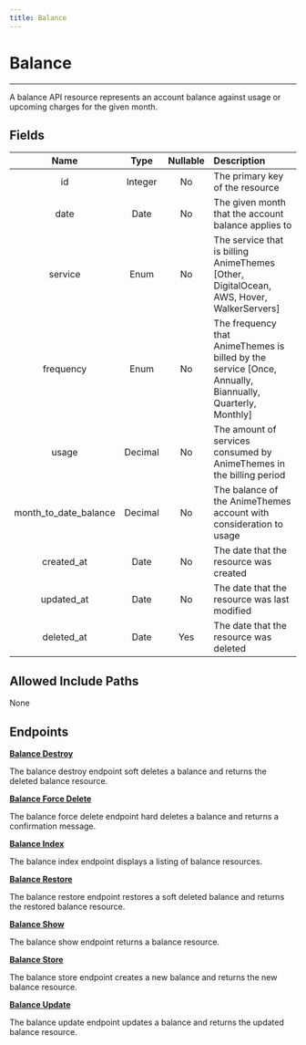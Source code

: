 ```yaml
---
title: Balance
---
```


# Balance

---

A balance API resource represents an account balance against usage or upcoming charges for the given month.

## Fields

|    Name               |  Type   | Nullable | Description                                                                                              |
| :-------------------: | :-----: | :------: | :------------------------------------------------------------------------------------------------------- |
| id                    | Integer | No       | The primary key of the resource                                                                          |
| date                  | Date    | No       | The given month that the account balance applies to                                                      |
| service               | Enum    | No       | The service that is billing AnimeThemes [Other, DigitalOcean, AWS, Hover, WalkerServers]                 |
| frequency             | Enum    | No       | The frequency that AnimeThemes is billed by the service [Once, Annually, Biannually, Quarterly, Monthly] |
| usage                 | Decimal | No       | The amount of services consumed by AnimeThemes in the billing period                                     |
| month_to_date_balance | Decimal | No       | The balance of the AnimeThemes account with consideration to usage                                       |
| created_at            | Date    | No       | The date that the resource was created                                                                   |
| updated_at            | Date    | No       | The date that the resource was last modified                                                             |
| deleted_at            | Date    | Yes      | The date that the resource was deleted                                                                   |

## Allowed Include Paths

None

## Endpoints

**[Balance Destroy](/billing/balance/destroy/)**

The balance destroy endpoint soft deletes a balance and returns the deleted balance resource.

**[Balance Force Delete](/billing/balance/forceDelete/)**

The balance force delete endpoint hard deletes a balance and returns a confirmation message.

**[Balance Index](/billing/balance/index/)**

The balance index endpoint displays a listing of balance resources.

**[Balance Restore](/billing/balance/restore/)**

The balance restore endpoint restores a soft deleted balance and returns the restored balance resource.

**[Balance Show](/billing/balance/show/)**

The balance show endpoint returns a balance resource.

**[Balance Store](/billing/balance/store/)**

The balance store endpoint creates a new balance and returns the new balance resource.

**[Balance Update](/billing/balance/update/)**

The balance update endpoint updates a balance and returns the updated balance resource.
